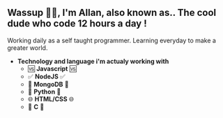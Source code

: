 ## **Wassup 👋🏼, I'm Allan, also known as.. The cool dude who code 12 hours a day !**

Working daily as a self taught programmer. Learning everyday to make a greater world.

* **Technology and language i'm actualy working with**
  * :vs: **Javascript** :vs:
  * :white_check_mark: **NodeJS** :white_check_mark:
  * :melon: **MongoDB** :melon:
  * :snake: **Python** :snake:
  * :globe_with_meridians: **HTML/CSS** :globe_with_meridians:
  * :maple_leaf: **C** :maple_leaf:
